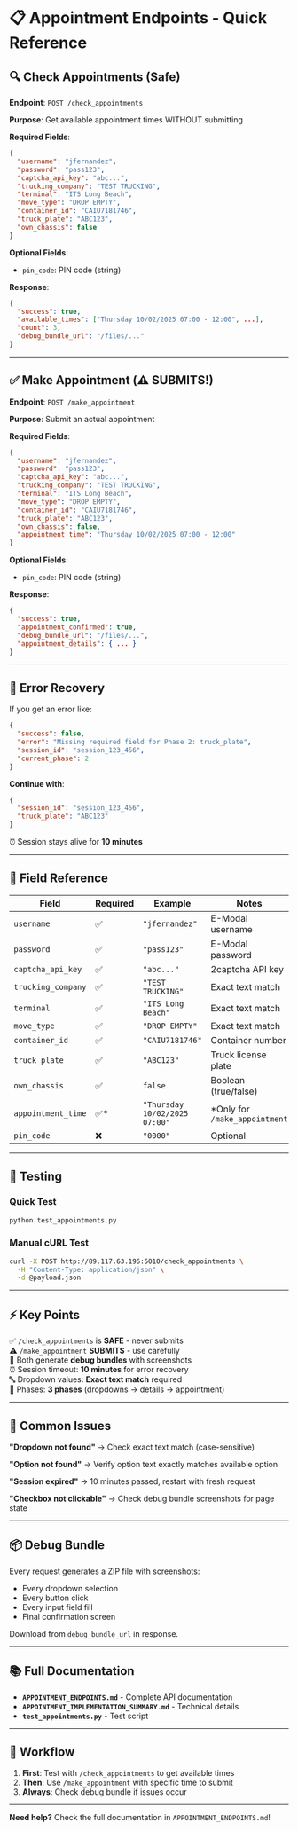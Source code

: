 # 📋 Appointment Endpoints - Quick Reference

## 🔍 Check Appointments (Safe)

**Endpoint**: `POST /check_appointments`

**Purpose**: Get available appointment times WITHOUT submitting

**Required Fields**:
```json
{
  "username": "jfernandez",
  "password": "pass123",
  "captcha_api_key": "abc...",
  "trucking_company": "TEST TRUCKING",
  "terminal": "ITS Long Beach",
  "move_type": "DROP EMPTY",
  "container_id": "CAIU7181746",
  "truck_plate": "ABC123",
  "own_chassis": false
}
```

**Optional Fields**:
- `pin_code`: PIN code (string)

**Response**:
```json
{
  "success": true,
  "available_times": ["Thursday 10/02/2025 07:00 - 12:00", ...],
  "count": 3,
  "debug_bundle_url": "/files/..."
}
```

---

## ✅ Make Appointment (⚠️ SUBMITS!)

**Endpoint**: `POST /make_appointment`

**Purpose**: Submit an actual appointment

**Required Fields**:
```json
{
  "username": "jfernandez",
  "password": "pass123",
  "captcha_api_key": "abc...",
  "trucking_company": "TEST TRUCKING",
  "terminal": "ITS Long Beach",
  "move_type": "DROP EMPTY",
  "container_id": "CAIU7181746",
  "truck_plate": "ABC123",
  "own_chassis": false,
  "appointment_time": "Thursday 10/02/2025 07:00 - 12:00"
}
```

**Optional Fields**:
- `pin_code`: PIN code (string)

**Response**:
```json
{
  "success": true,
  "appointment_confirmed": true,
  "debug_bundle_url": "/files/...",
  "appointment_details": { ... }
}
```

---

## 🔄 Error Recovery

If you get an error like:
```json
{
  "success": false,
  "error": "Missing required field for Phase 2: truck_plate",
  "session_id": "session_123_456",
  "current_phase": 2
}
```

**Continue with**:
```json
{
  "session_id": "session_123_456",
  "truck_plate": "ABC123"
}
```

⏰ Session stays alive for **10 minutes**

---

## 📝 Field Reference

| Field | Required | Example | Notes |
|-------|----------|---------|-------|
| `username` | ✅ | `"jfernandez"` | E-Modal username |
| `password` | ✅ | `"pass123"` | E-Modal password |
| `captcha_api_key` | ✅ | `"abc..."` | 2captcha API key |
| `trucking_company` | ✅ | `"TEST TRUCKING"` | Exact text match |
| `terminal` | ✅ | `"ITS Long Beach"` | Exact text match |
| `move_type` | ✅ | `"DROP EMPTY"` | Exact text match |
| `container_id` | ✅ | `"CAIU7181746"` | Container number |
| `truck_plate` | ✅ | `"ABC123"` | Truck license plate |
| `own_chassis` | ✅ | `false` | Boolean (true/false) |
| `appointment_time` | ✅* | `"Thursday 10/02/2025 07:00"` | *Only for `/make_appointment` |
| `pin_code` | ❌ | `"0000"` | Optional |

---

## 🧪 Testing

### Quick Test
```bash
python test_appointments.py
```

### Manual cURL Test
```bash
curl -X POST http://89.117.63.196:5010/check_appointments \
  -H "Content-Type: application/json" \
  -d @payload.json
```

---

## ⚡ Key Points

✅ `/check_appointments` is **SAFE** - never submits  
⚠️ `/make_appointment` **SUBMITS** - use carefully  
📸 Both generate **debug bundles** with screenshots  
⏰ Session timeout: **10 minutes** for error recovery  
🔤 Dropdown values: **Exact text match** required  
🎯 Phases: **3 phases** (dropdowns → details → appointment)

---

## 🐛 Common Issues

**"Dropdown not found"**
→ Check exact text match (case-sensitive)

**"Option not found"**
→ Verify option text exactly matches available option

**"Session expired"**
→ 10 minutes passed, restart with fresh request

**"Checkbox not clickable"**
→ Check debug bundle screenshots for page state

---

## 📦 Debug Bundle

Every request generates a ZIP file with screenshots:
- Every dropdown selection
- Every button click
- Every input field fill
- Final confirmation screen

Download from `debug_bundle_url` in response.

---

## 📚 Full Documentation

- **`APPOINTMENT_ENDPOINTS.md`** - Complete API documentation
- **`APPOINTMENT_IMPLEMENTATION_SUMMARY.md`** - Technical details
- **`test_appointments.py`** - Test script

---

## 🚀 Workflow

1. **First**: Test with `/check_appointments` to get available times
2. **Then**: Use `/make_appointment` with specific time to submit
3. **Always**: Check debug bundle if issues occur

---

**Need help?** Check the full documentation in `APPOINTMENT_ENDPOINTS.md`!

